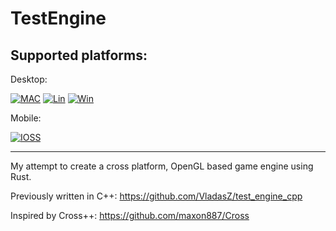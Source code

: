 # TestEngine

## Supported platforms:

[MAC1]: https://github.com/vladasz/rust_sand/actions/workflows/mac.yml/badge.svg
[LIN1]: https://github.com/vladasz/rust_sand/actions/workflows/linux.yml/badge.svg
[WIN1]: https://github.com/vladasz/rust_sand/actions/workflows/windows.yml/badge.svg
[IOSS1]: https://github.com/vladasz/rust_sand/actions/workflows/ios_sim.yml/badge.svg
[IOSD1]: https://github.com/vladasz/rust_sand/actions/workflows/ios_dev.yml/badge.svg

[LMAC]: https://github.com/VladasZ/rust_sand/actions/workflows/mac.yml
[LLIN]: https://github.com/VladasZ/rust_sand/actions/workflows/linux.yml
[LWIN]: https://github.com/VladasZ/rust_sand/actions/workflows/windows.yml
[LIOSS]: https://github.com/VladasZ/rust_sand/actions/workflows/ios_sim.yml
[LIOSD]: https://github.com/VladasZ/rust_sand/actions/workflows/ios_dev.yml

Desktop:

[![MAC][MAC1]][LMAC]
[![Lin][LIN1]][LLIN]
[![Win][WIN1]][LWIN]

Mobile:

[![IOSS][IOSS1]][LIOSS]


---

My attempt to create a cross platform, OpenGL based game engine using Rust.

Previously written in C++: https://github.com/VladasZ/test_engine_cpp

Inspired by Cross++: https://github.com/maxon887/Cross
